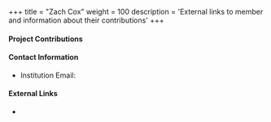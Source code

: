 +++
title = "Zach Cox"
weight = 100
description = 'External links to member and information about their contributions'
+++

#### Project Contributions


#### Contact Information
- Institution Email: 
  
#### External Links
- 